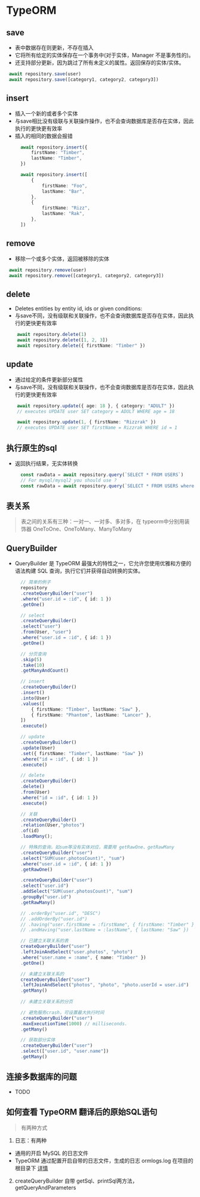 # TypeORM
## save 
* 表中数据存在则更新，不存在插入
* 它将所有给定的实体保存在一个事务中(对于实体，Manager 不是事务性的)。
* 还支持部分更新，因为跳过了所有未定义的属性。返回保存的实体/实体。
 ```ts
  await repository.save(user)
  await repository.save([category1, category2, category3])
 ```
## insert
* 插入一个新的或者多个实体
* 与save相比没有级联与关联操作操作，也不会查询数据库是否存在实体，因此执行的更快更有效率
* 插入的相同的数据会报错
  ```ts
    await repository.insert({
        firstName: "Timber",
        lastName: "Timber",
    })

    await repository.insert([
        {
            firstName: "Foo",
            lastName: "Bar",
        },
        {
            firstName: "Rizz",
            lastName: "Rak",
        },
    ])
  ```
## remove
* 移除一个或多个实体，返回被移除的实体
 ```ts
  await repository.remove(user)
  await repository.remove([category1, category2, category3])
 ```
## delete
* Deletes entities by entity id, ids or given conditions:
* 与save不同，没有级联和关联操作，也不会查询数据库是否存在实体，因此执行的更快更有效率
```ts
    await repository.delete(1)
    await repository.delete([1, 2, 3])
    await repository.delete({ firstName: "Timber" })
```
## update
* 通过给定的条件更新部分属性
* 与save不同，没有级联和关联操作，也不会查询数据库是否存在实体，因此执行的更快更有效率
```ts
    await repository.update({ age: 18 }, { category: "ADULT" })
    // executes UPDATE user SET category = ADULT WHERE age = 18

    await repository.update(1, { firstName: "Rizzrak" })
    // executes UPDATE user SET firstName = Rizzrak WHERE id = 1
```
## 执行原生的sql
* 返回执行结果，无实体转换
  ```ts
    const rawData = await repository.query(`SELECT * FROM USERS`)
    // For mysql/mysql2 you should use ? 
    const rawData = await repository.query(`SELECT * FROM USERS where id=?`,[1])
  ```
## 表关系
> 表之间的关系有三种：一对一、一对多、多对多，在 typeorm中分别用装饰器 OneToOne、OneToMany、ManyToMany
## QueryBuilder
* QueryBuilder 是 TypeORM 最强大的特性之一，它允许您使用优雅和方便的语法构建 SQL 查询，执行它们并获得自动转换的实体。
  ```ts
    // 简单的例子
    repository
    .createQueryBuilder("user")
    .where("user.id = :id", { id: 1 })
    .getOne()

    // select
    .createQueryBuilder()
    .select("user")
    .from(User, "user")
    .where("user.id = :id", { id: 1 })
    .getOne()

    // 分页查询
    .skip(5)
    .take(10)
    .getManyAndCount()

    // insert
    .createQueryBuilder()
    .insert()
    .into(User)
    .values([
        { firstName: "Timber", lastName: "Saw" },
        { firstName: "Phantom", lastName: "Lancer" },
    ])
    .execute()

    // update
    .createQueryBuilder()
    .update(User)
    .set({ firstName: "Timber", lastName: "Saw" })
    .where("id = :id", { id: 1 })
    .execute()

    // delete
    .createQueryBuilder()
    .delete()
    .from(User)
    .where("id = :id", { id: 1 })
    .execute()

    // 关联
    .createQueryBuilder()
    .relation(User,"photos")
    .of(id)
    .loadMany();

    // 特殊的查询，如sum等没有实体对应，需要用 getRawOne、getRawMany
    .createQueryBuilder("user")
    .select("SUM(user.photosCount)", "sum")
    .where("user.id = :id", { id: 1 })
    .getRawOne()

    .createQueryBuilder("user")
    .select("user.id")
    .addSelect("SUM(user.photosCount)", "sum")
    .groupBy("user.id")
    .getRawMany()

    // .orderBy("user.id", "DESC")
    // .addOrderBy("user.id")
    // .having("user.firstName = :firstName", { firstName: "Timber" })
    // .andHaving("user.lastName = :lastName", { lastName: "Saw" })

    // 已建立关联关系的表
    createQueryBuilder("user")
    .leftJoinAndSelect("user.photos", "photo")
    .where("user.name = :name", { name: "Timber" })
    .getOne()

    // 未建立关联关系的
    createQueryBuilder("user")
    .leftJoinAndSelect("photos", "photo", "photo.userId = user.id")
    .getMany()
    
    // 未建立关联关系的分页

    // 避免服务crash，可设置最大执行时间
    .createQueryBuilder("user")
    .maxExecutionTime(1000) // milliseconds.
    .getMany()

    // 获取部分实体
    .createQueryBuilder("user")
    .select(["user.id", "user.name"])
    .getMany()

  ```
## 连接多数据库的问题
* TODO
## 如何查看 TypeORM 翻译后的原始SQL语句
> 有两种方式
1. 日志：有两种
  - 通用的开启 MySQL 的日志文件
  - TypeORM 通过配置开启自带的日志文件，生成的日志 ormlogs.log 在项目的根目录下 [详情](https://typeorm.io/logging)
2. createQueryBuilder 自带 getSql、printSql两方法，getQueryAndParameters
